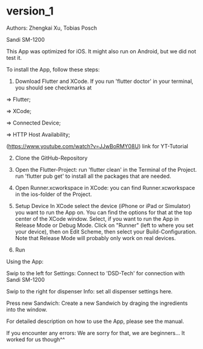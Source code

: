 # version_1

Authors:
Zhengkai Xu,
Tobias Posch


Sandi SM-1200

This App was optimized for iOS. It might also run on Android, but we did not test it. 

To install the App, follow these steps:

1. Download Flutter and XCode.
If you run 'flutter doctor' in your terminal, you should see checkmarks at 

=> Flutter;

=> XCode;

=> Connected Device;

=> HTTP Host Availability;

(https://www.youtube.com/watch?v=JJwBoRMY08U) link for YT-Tutorial

2. Clone the GitHub-Repository

3. Open the Flutter-Project:
run 'flutter clean' in the Terminal of the Project.
run 'flutter pub get' to install all the packages that are needed.

4. Open Runner.xcworkspace in XCode:
you can find Runner.xcworkspace in the ios-folder of the Project.

5. Setup Device
In XCode select the device (iPhone or iPad or Simulator) you want to run the App on. You can find the options for that
at the top center of the XCode window.
Select, if you want to run the App in Release Mode or Debug Mode. Click on "Runner" (left to where you set your device), then 
on Edit Scheme, then select your Build-Configuration. Note that Release Mode will probably only work on real devices. 

6. Run



Using the App:

Swip to the left for Settings: 
Connect to 'DSD-Tech' for connection with Sandi SM-1200

Swip to the right for dispenser Info:
set all dispenser settings here. 

Press new Sandwich:
Create a new Sandwich by draging the ingredients into the window. 

For detailed description on how to use the App, please see the manual. 



If you encounter any errors: We are sorry for that, we are beginners... 
It worked for us though^^
